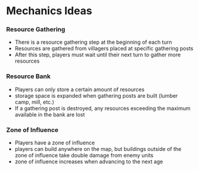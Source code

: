 # Mechanics Ideas

### Resource Gathering
- There is a resource gathering step at the beginning of each turn
- Resources are gathered from villagers placed at specific gathering posts
- After this step, players must wait until their next turn to gather more resources

### Resource Bank
- Players can only store a certain amount of resources
- storage space is expanded when gathering posts are built (lumber camp, mill, etc.)
- If a gathering post is destroyed, any resources exceeding the maximum available in the bank are lost

### Zone of Influence
- Players have a zone of influence
- players can build anywhere on the map, but buildings outside of the zone of influence take double damage from enemy units
- zone of influence increases when advancing to the next age